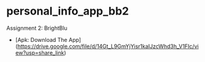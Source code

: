 # personal_info_app_bb2

Assignment 2: BrightBlu

- [Apk: Download The App] (https://drive.google.com/file/d/14Gt_L9GmYjYisr1kaIJzcWhd3h_V1FIc/view?usp=share_link)

